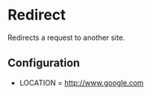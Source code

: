 # Redirect
Redirects a request to another site.

## Configuration
+ LOCATION = http://www.google.com
